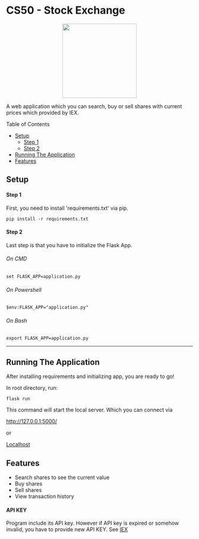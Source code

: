 
# CS50 -  Stock Exchange
<p align="center">
  <img width="200" height="200" src="https://encrypted-tbn0.gstatic.com/images?q=tbn:ANd9GcSCx166ijuW_yTBd_sdrpwibXRzyVgyPVMvNA&usqp=CAU">
</p>

<p>A web application which you can search, buy or sell shares with current prices which provided by IEX.</p

  <h2> Table of Contents </h1>

+ [Setup](#setup)
    + [Step 1](#Step1)
    + [Step 2](#Step2)
+ [Running The Application](#app)  
+ [Features](#features)

<a name="setup"/>
  <h2> Setup </h2>

<a name="step1"/>
  <h4> Step 1 </h4>

First, you need to install 'requirements.txt' via pip.

`pip install -r requirements.txt`

<a name="step2"/>
<h4> Step 2 </h4>
Last step is that you have to initialize the Flask App.

###### On CMD

`set FLASK_APP=application.py`

###### On Powershell

`$env:FLASK_APP="application.py"`

###### On Bash

`export FLASK_APP=application.py`

---
<a name="app"/>
  <h2> Running The Application </h2>

After installing requirements and initializing app, you are ready to go!

In root directory, run:

`flask run`

This command will start the local server. Which you can connect via 

http://127.0.0.1:5000/

or 

[Localhost](http://127.0.0.1:5000/)

<a name="features"/>
  <h2> Features </h2>

- Search shares to see the current value 
- Buy shares
- Sell shares
- View transaction history

<h4> API KEY </h4>
Program include its API key. However if API key is expired or somehow invalid, you have to provide new API KEY. See <a href='https://iexcloud.io/console/'> IEX <a/>
